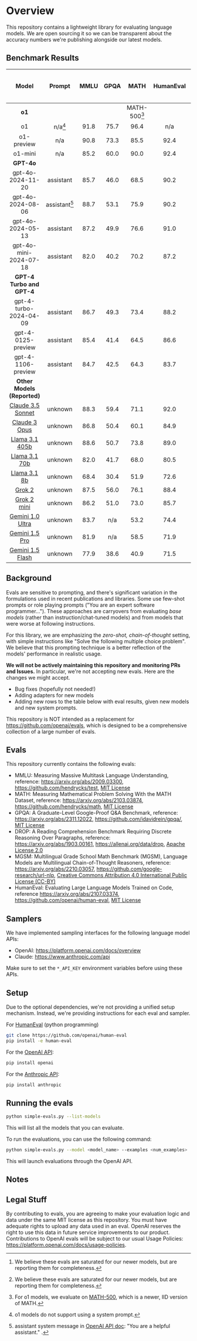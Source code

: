 # Overview

This repository contains a lightweight library for evaluating language models.
We are open sourcing it so we can be transparent about the accuracy numbers we're publishing alongside our latest models.

## Benchmark Results

|                                                Model                                                 |    Prompt     | MMLU | GPQA |     MATH     | HumanEval |  MGSM[^5]  | DROP[^5]<br>(F1, 3-shot) | SimpleQA |
| :--------------------------------------------------------------------------------------------------: | :-----------: | :--: | :--: | :----------: | :-------: | :--------: | :----------------------: | :------: |
|                                                **o1**                                                |               |      |      | MATH-500[^6] |           |            |                          |
|                                                  o1                                                  |    n/a[^7]    | 91.8 | 75.7 |     96.4     |    n/a    |    89.3    |           90.2           |   42.6   |
|                                              o1-preview                                              |      n/a      | 90.8 | 73.3 |     85.5     |   92.4    |    90.8    |           74.8           |   42.4   |
|                                               o1-mini                                                |      n/a      | 85.2 | 60.0 |     90.0     |   92.4    |    89.9    |           83.9           |   7.6    |
|                                              **GPT-4o**                                              |               |      |      |              |           |            |                          |
|                                          gpt-4o-2024-11-20                                           |   assistant   | 85.7 | 46.0 |     68.5     |   90.2    |    90.3    |           81.5           |   38.8   |
|                                          gpt-4o-2024-08-06                                           | assistant[^2] | 88.7 | 53.1 |     75.9     |   90.2    |    90.0    |           79.8           |   40.1   |
|                                          gpt-4o-2024-05-13                                           |   assistant   | 87.2 | 49.9 |     76.6     |   91.0    |    89.9    |           83.7           |   39.0   |
|                                        gpt-4o-mini-2024-07-18                                        |   assistant   | 82.0 | 40.2 |     70.2     |   87.2    |    87.0    |           79.7           |   9.5    |
|                                      **GPT-4 Turbo and GPT-4**                                       |               |      |      |              |           |            |                          |
|                                        gpt-4-turbo-2024-04-09                                        |   assistant   | 86.7 | 49.3 |     73.4     |   88.2    |    89.6    |           86.0           |   24.2   |
|                                          gpt-4-0125-preview                                          |   assistant   | 85.4 | 41.4 |     64.5     |   86.6    |    85.1    |           81.5           |   n/a    |
|                                          gpt-4-1106-preview                                          |   assistant   | 84.7 | 42.5 |     64.3     |   83.7    |    87.1    |           83.2           |   n/a    |
|                                     **Other Models (Reported)**                                      |               |      |      |              |           |            |                          |
|                [Claude 3.5 Sonnet](https://www.anthropic.com/news/claude-3-5-sonnet)                 |    unknown    | 88.3 | 59.4 |     71.1     |   92.0    | **`91.6`** |        **`87.1`**        |   28.9   |
|                   [Claude 3 Opus](https://www.anthropic.com/news/claude-3-family)                    |    unknown    | 86.8 | 50.4 |     60.1     |   84.9    |    90.7    |           83.1           |   23.5   |
| [Llama 3.1 405b](https://github.com/meta-llama/llama-models/blob/main/models/llama3_1/MODEL_CARD.md) |    unknown    | 88.6 | 50.7 |     73.8     |   89.0    | **`91.6`** |           84.8           |   n/a    |
| [Llama 3.1 70b](https://github.com/meta-llama/llama-models/blob/main/models/llama3_1/MODEL_CARD.md)  |    unknown    | 82.0 | 41.7 |     68.0     |   80.5    |    86.9    |           79.6           |   n/a    |
|  [Llama 3.1 8b](https://github.com/meta-llama/llama-models/blob/main/models/llama3_1/MODEL_CARD.md)  |    unknown    | 68.4 | 30.4 |     51.9     |   72.6    |    68.9    |           59.5           |   n/a    |
|                                  [Grok 2](https://x.ai/blog/grok-2)                                  |    unknown    | 87.5 | 56.0 |     76.1     |   88.4    |    n/a     |           n/a            |   n/a    |
|                               [Grok 2 mini](https://x.ai/blog/grok-2)                                |    unknown    | 86.2 | 51.0 |     73.0     |   85.7    |    n/a     |           n/a            |   n/a    |
|                            [Gemini 1.0 Ultra](https://goo.gle/GeminiV1-5)                            |    unknown    | 83.7 | n/a  |     53.2     |   74.4    |    79.0    |           82.4           |   n/a    |
|                             [Gemini 1.5 Pro](https://goo.gle/GeminiV1-5)                             |    unknown    | 81.9 | n/a  |     58.5     |   71.9    |    88.7    |           78.9           |   n/a    |
|                            [Gemini 1.5 Flash](https://goo.gle/GeminiV1-5)                            |    unknown    | 77.9 | 38.6 |     40.9     |   71.5    |    75.5    |           78.4           |   n/a    |

## Background

Evals are sensitive to prompting, and there's significant variation in the formulations used in recent publications and libraries.
Some use few-shot prompts or role playing prompts ("You are an expert software programmer...").
These approaches are carryovers from evaluating _base models_ (rather than instruction/chat-tuned models) and from models that were worse at following instructions.

For this library, we are emphasizing the _zero-shot, chain-of-thought_ setting, with simple instructions like "Solve the following multiple choice problem". We believe that this prompting technique is a better reflection of the models' performance in realistic usage.

**We will not be actively maintaining this repository and monitoring PRs and Issues.** In particular, we're not accepting new evals. Here are the changes we might accept.

- Bug fixes (hopefully not needed!)
- Adding adapters for new models
- Adding new rows to the table below with eval results, given new models and new system prompts.

This repository is NOT intended as a replacement for https://github.com/openai/evals, which is designed to be a comprehensive collection of a large number of evals.

## Evals

This repository currently contains the following evals:

- MMLU: Measuring Massive Multitask Language Understanding, reference: https://arxiv.org/abs/2009.03300, https://github.com/hendrycks/test, [MIT License](https://github.com/hendrycks/test/blob/master/LICENSE)
- MATH: Measuring Mathematical Problem Solving With the MATH Dataset, reference: https://arxiv.org/abs/2103.03874, https://github.com/hendrycks/math, [MIT License](https://github.com/idavidrein/gpqa/blob/main/LICENSE)
- GPQA: A Graduate-Level Google-Proof Q&A Benchmark, reference: https://arxiv.org/abs/2311.12022, https://github.com/idavidrein/gpqa/, [MIT License](https://github.com/idavidrein/gpqa/blob/main/LICENSE)
- DROP: A Reading Comprehension Benchmark Requiring Discrete Reasoning Over Paragraphs, reference: https://arxiv.org/abs/1903.00161, https://allenai.org/data/drop, [Apache License 2.0](https://github.com/allenai/allennlp-models/blob/main/LICENSE)
- MGSM: Multilingual Grade School Math Benchmark (MGSM), Language Models are Multilingual Chain-of-Thought Reasoners, reference: https://arxiv.org/abs/2210.03057, https://github.com/google-research/url-nlp, [Creative Commons Attribution 4.0 International Public License (CC-BY)](https://github.com/google-research/url-nlp/blob/main/LICENSE)
- HumanEval: Evaluating Large Language Models Trained on Code, reference https://arxiv.org/abs/2107.03374, https://github.com/openai/human-eval, [MIT License](https://github.com/openai/human-eval/blob/master/LICENSE)

## Samplers

We have implemented sampling interfaces for the following language model APIs:

- OpenAI: https://platform.openai.com/docs/overview
- Claude: https://www.anthropic.com/api

Make sure to set the `*_API_KEY` environment variables before using these APIs.

## Setup

Due to the optional dependencies, we're not providing a unified setup mechanism. Instead, we're providing instructions for each eval and sampler.

For [HumanEval](https://github.com/openai/human-eval/) (python programming)

```bash
git clone https://github.com/openai/human-eval
pip install -e human-eval
```

For the [OpenAI API](https://pypi.org/project/openai/):

```bash
pip install openai
```

For the [Anthropic API](https://docs.anthropic.com/claude/docs/quickstart-guide):

```bash
pip install anthropic
```

## Running the evals

```bash
python simple-evals.py --list-models
```

This will list all the models that you can evaluate.

To run the evaluations, you can use the following command:

```bash
python simple-evals.py --model <model_name> --examples <num_examples>
```

This will launch evaluations through the OpenAI API.

## Notes

[^1]: chatgpt system message: "You are ChatGPT, a large language model trained by OpenAI, based on the GPT-4 architecture.\nKnowledge cutoff: 2023-12\nCurrent date: 2024-04-01"
[^2]: assistant system message in [OpenAI API doc](https://platform.openai.com/docs/api-reference/introduction): "You are a helpful assistant." .
[^3]: claude-3 empty system message: suggested by Anthropic API doc, and we have done limited experiments due to [rate limit](https://docs.anthropic.com/claude/reference/rate-limits) issues, but we welcome PRs with alternative choices.
[^4]: claude-3 lmsys system message: system message in LMSYS [Fast-chat open source code](https://github.com/lm-sys/FastChat/blob/7899355ebe32117fdae83985cf8ee476d2f4243f/fastchat/conversation.py#L894): "The assistant is Claude, created by Anthropic. The current date is {{currentDateTime}}. Claude's knowledge base was last updated ... ". We have done limited experiments due to [rate limit](https://docs.anthropic.com/claude/reference/rate-limits) issues, but we welcome PRs with alternative choices.
[^5]: We believe these evals are saturated for our newer models, but are reporting them for completeness.
[^6]: For o1 models, we evaluate on [MATH-500](https://github.com/openai/prm800k/tree/main/prm800k/math_splits), which is a newer, IID version of MATH.
[^7]: o1 models do not support using a system prompt.

## Legal Stuff

By contributing to evals, you are agreeing to make your evaluation logic and data under the same MIT license as this repository. You must have adequate rights to upload any data used in an eval. OpenAI reserves the right to use this data in future service improvements to our product. Contributions to OpenAI evals will be subject to our usual Usage Policies: https://platform.openai.com/docs/usage-policies.
